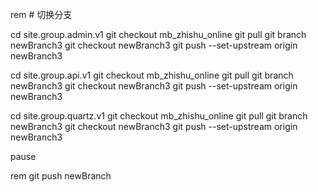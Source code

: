 rem # 切换分支


cd site.group.admin.v1
git checkout mb_zhishu_online
git pull
git branch newBranch3
git checkout newBranch3
git push --set-upstream origin newBranch3


cd site.group.api.v1
git checkout mb_zhishu_online
git pull
git branch newBranch3
git checkout newBranch3
git push --set-upstream origin newBranch3

cd   site.group.quartz.v1
git checkout mb_zhishu_online
git pull
git branch newBranch3
git checkout newBranch3
git push --set-upstream origin newBranch3

pause


rem git push newBranch
